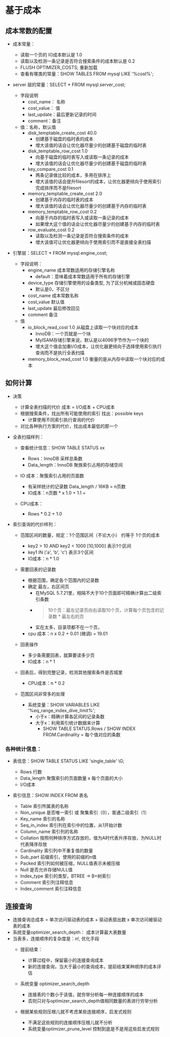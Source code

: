 # 基于成本
## 成本常数的配置
- 成本常量：
  - 读取一个页的 IO成本默认是 1.0
  - 读取以及检测一条记录是否符合搜索条件的成本默认是 0.2
  - FLUSH OPTIMIZER_COSTS; 重新加载
  - 查看有哪类的常量：SHOW TABLES FROM mysql LIKE '%cost%';

- server 层的常量：SELECT * FROM mysql.server_cost;
  - 字段说明
    - cost_name： 名称
    - cost_value： 值
    - last_update：最后更新记录的时间
    - comment：备注
  - 值：名称，默认值
    - disk_temptable_create_cost	  40.0
      - 创建基于磁盘的临时表的成本
      - 增大该值的话会让优化器尽量少的创建基于磁盘的临时表
    - disk_temptable_row_cost	      1.0	  
      - 向基于磁盘的临时表写入或读取一条记录的成本
      - 增大该值的话会让优化器尽量少的创建基于磁盘的临时表
    - key_compare_cost	            0.1	  
      - 两条记录做比较的成本，多用在排序上
      - 增大该值的话会提升filesort的成本，让优化器更倾向于使用索引完成排序而不是filesort
    - memory_temptable_create_cost	2.0
      - 创建基于内存的临时表的成本
      - 增大该值的话会让优化器尽量少的创建基于内存的临时表
    - memory_temptable_row_cost	    0.2
      - 向基于内存的临时表写入或读取一条记录的成本
      - 如果增大这个值的话会让优化器尽量少的创建基于内存的临时表
    - row_evaluate_cost	            0.2
      - 读取以及检测一条记录是否符合搜索条件的成本
      - 增大该值可让优化器更倾向于使用索引而不是直接全表扫描

- 引擎层：SELECT * FROM mysql.engine_cost;
  - 字段说明：
    - engine_name   成本常数适用的存储引擎名称
      - default：意味着成本常数适用于所有的存储引擎
    - device_type   存储引擎使用的设备类型, 为了区分机械或固态硬盘
      - 默认是0，不区分
    - cost_name     成本常数名称
    - cost_value    默认值
    - last_update   最后修改回见
    - comment       备注
  - 值
    - io_block_read_cost	    1.0	   从磁盘上读取一个块对应的成本
      - InnoDB：一个页就是一个块
      - MyISAM存储引擎来说，默认是以4096字节作为一个块的
      - 增大这个值会加重I/O成本，让优化器更倾向于选择使用索引执行查询而不是执行全表扫描
    - memory_block_read_cost	1.0	   衡量的是从内存中读取一个块对应的成本

## 如何计算
- 决策
  - 计算全表扫描的代价 成本 = I/O成本 + CPU成本
  - 根据搜索条件，找出所有可能使用的索引 找出：possible keys
    - 计算使用不同索引执行查询的代价
  - 对比各种执行方案的代价，找出成本最低的那一个

- 全表扫描样列：
  - 查看统计信息：SHOW TABLE STATUS xx
    - Rows：InnoDB 采样总条数
    - Data_length：InnoDB 聚族索引占用的存储空间

  - IO 成本：聚簇索引占用的页面数
    - 有采样统计的记录数  Data_length / 16KB = n页数
    - IO成本：n页数 * x 1.0 + 1.1 =

  - CPU成本：
    - Rows * 0.2 + 1.0

- 索引查询的代价样列：
  - 范围区间的数量，规定：1个范围区间（不论大小） 约等于 1个页的成本
    - key2 > 10 AND key2 < 1000 [10,1000] 表示1个区间
    - key1 IN ('a', 'b', 'c')  表示3个区间
    - IO成本：n * 1.0

  - 需要回表的记录数
    - 根据范围，确定各个范围内的记录数
    - 确定 最左，右区间页
      - 在MySQL 5.7.21里，相隔不大于10个页面即可精确计算出二级索引条数
      - >10个页：最左记录页向右读取10个页，计算每个页包含的记录数 * 最左右的页
      - 实在太多，目录项都不在一个页，
    - cpu 成本：n x 0.2 + 0.01 (微调) = 19.01

  - 回表操作
    - 多少条需要回表，就算要读多少页
    - IO成本：n * 1

  - 回表后，得到完整记录，检测其他搜索条件是否城里
    - CPU成本：n * 0.2

  - 范围区间非常多的处理
    - 系统变量：SHOW VARIABLES LIKE '%eq_range_index_dive_limit%';
      - 小于x：精确计算各区间的记录条数
      - 大于x：利用索引统计数据来计算
        - SHOW TABLE STATUS.Rows / SHOW INDEX FROM.Cardinality = 每个值对应的条数

### 各种统计信息：
- 表信息：SHOW TABLE STATUS LIKE 'single_table' \G;
  - Rows 行数
  - Data_length 聚簇索引的页面数量 x 每个页面的大小
  - I/O成本

- 索引信息：SHOW INDEX FROM 表名
  - Table	         索引所属表的名称
  - Non_unique	   是否唯一索引 或 聚集索引（0），普通二级索引（1）
  - Key_name	     索引的名称
  - Seq_in_index	 索引列在索引中的位置，从1开始计数
  - Column_name	   索引列的名称
  - Collation	     按照何种排序方式存放的，值为A时代表升序存放，为NULL时代表降序存放
  - Cardinality	   索引列中不重复值的数量
  - Sub_part	     前缀索引，使用的前缀的n值
  - Packed	       索引列如何被压缩，NULL值表示未被压缩
  - Null	         是否允许存储NULL值
  - Index_type	   索引的类型，BTREE -> B+树索引
  - Comment	       索引列注释信息
  - Index_comment	 索引注释信息

## 连接查询

- 连接查询总成本 = 单次访问驱动表的成本 + 驱动表扇出数 x 单次访问被驱动表的成本
- 系统变量optimizer_search_depth： 成本计算最大表数量
- 当表多，连接顺序的复杂度是：n!, 优化手段
  - 提前结束：
    - 计算过程中，保留最小的连接查询成本
    - 新的连接查询，当大于最小的查询成本，提前结束某种顺序的成本评估
  - 系统变量 optimizer_search_depth
    - 连接表的个数小于该值，就穷举分析每一种连接顺序的成本
    - 否则只对与optimizer_search_depth值相同数量的表进行穷举分析

  - 根据某些规则压根儿就不考虑某些连接顺序，启发式规则
    - 不满足这些规则的连接顺序压根儿就不分析
    - 系统变量optimizer_prune_level 控制到底是不是用这些启发式规则
